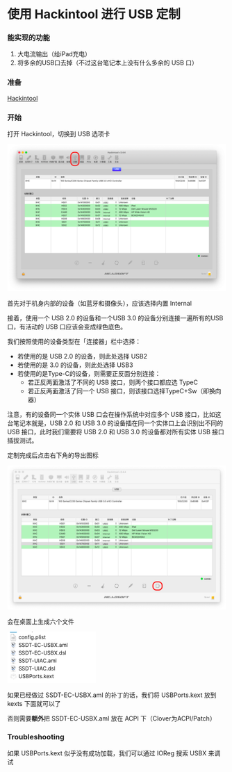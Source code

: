 # 使用 Hackintool 进行 USB 定制

### 能实现的功能

1. 大电流输出（给iPad充电）
2. 将多余的USB口去掉（不过这台笔记本上没有什么多余的 USB 口）



### 准备

[Hackintool](https://github.com/headkaze/Hackintool/releases)



### 开始

打开 Hackintool，切换到 USB 选项卡

![2](img/2.png)

首先对于机身内部的设备（如蓝牙和摄像头），应该选择内置 Internal

接着，使用一个 USB 2.0 的设备和一个USB 3.0 的设备分别连接一遍所有的USB口，有活动的 USB 口应该会变成绿色底色。

我们按照使用的设备类型在「连接器」栏中选择：

- 若使用的是 USB 2.0 的设备，则此处选择 USB2
- 若使用的是 3.0 的设备，则此处选择 USB3
- 若使用的是Type-C的设备，则需要正反面分别连接：
  - 若正反两面激活了不同的 USB 接口，则两个接口都应选 TypeC
  - 若正反两面激活了同一个 USB 接口，则该接口选择TypeC+Sw（即换向器）

注意，有的设备同一个实体 USB 口会在操作系统中对应多个 USB 接口，比如这台笔记本就是，USB 2.0 和 USB 3.0 的设备插在同一个实体口上会识别出不同的 USB 接口，此时我们需要将 USB 2.0 和 USB 3.0 的设备都对所有实体 USB 接口插拔测试。

定制完成后点击右下角的导出图标

![3](img/3.png)

会在桌面上生成六个文件

![4](img/4.png)

如果已经做过 SSDT-EC-USBX.aml 的补丁的话，我们将 USBPorts.kext 放到 kexts 下面就可以了

否则需要**额外**把 SSDT-EC-USBX.aml 放在 ACPI 下（Clover为ACPI/Patch）



### Troubleshooting

如果 USBPorts.kext 似乎没有成功加载，我们可以通过 IOReg 搜索 USBX 来调试